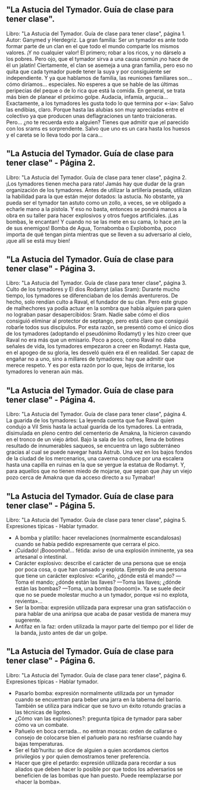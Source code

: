 ## "La Astucia del Tymador. Guía de clase para tener clase".
Libro: "La Astucia del Tymador. Guía de clase para tener clase", página 1.
Autor: Ganymed y Herdegriz.
La gran familia: Ser un tymador es ante todo formar parte de un clan en el que todo el mundo comparte los mismos valores. ¡Y no cualquier valor! El primero; robar a los ricos, y no dárselo a los pobres. Pero ojo, que el tymador sirva a una causa común ¡no hace de él un jalatín! Ciertamente, el clan se asemeja a una gran familia, pero eso no quita que cada tymador puede tener la suya y por consiguiente ser independiente.
Y ya que hablamos de familia, las reuniones familiares son... cómo diríamos... especiales. No esperes a que se hable de las últimas peripecias del peque o de lo rica que está la comida. En general, se trata más bien de planear el próximo golpe.
Audacia, infamia, argucia... Exactamente, a los tymadores les gusta todo lo que termina por «-ia»: Salvo las endibias, claro. Porque hasta las alubias son muy apreciadas entre el colectivo ya que producen unas deflagraciones un tanto traicioneras. Pero... ¿no te recuerda esto a alguien? Tienes que admitir que ¡el parecido con los srams es sorprendente. Salvo que uno es un cara hasta los huesos y el careta se lo lleva todo por la cara...

## "La Astucia del Tymador. Guía de clase para tener clase" - Página 2.
Libro: "La Astucia del Tymador. Guía de clase para tener clase", página 2.
¡Los tymadores tienen mecha para rato! Jamás hay que dudar de la gran organización de los tymadores. Antes de utilizar la artillería pesada, utilizan la habilidad para la que están mejor dotados: la astucia. No obstante, ya pueda ser el tymador tan astuto como un zollo, a veces, se ve obligado a echarle mano a la pistola. Y eso no basta, entonces se pondrá manos a la obra en su taller para hacer explosivos y otros fuegos artificiales. ¡Las bombas, le encantan! Y cuando no se las mete en su cama, lo hace ¡en la de sus enemigos! Bomba de Agua, Tornabomba o Explobomba, poco importa de qué tengan pinta mientras que se lleven a su adversario al cielo, ¡que allí se está muy bien!

## "La Astucia del Tymador. Guía de clase para tener clase" - Página 3.
Libro: "La Astucia del Tymador. Guía de clase para tener clase", página 3.
Culto de los tymadores y El dios Rodamyt (alias Sram): Durante mucho tiempo, los tymadores se diferenciaban de los demás aventureros. De hecho, solo rendían culto a Raval, el fundador de su clan. Pero este grupo de malhechores ya podía actuar en la sombra que había alguien para quien no lograban pasar desapercibidos: Sram. Nadie sabe cómo el dios consiguió eliminar al protector de septango, pero está claro que consiguió robarle todos sus discípulos. Por esta razón, se presentó como el único dios de los tymadores (adoptando el pseudónimo Rodamyt) y les hizo creer que Raval no era más que un emisario. Poco a poco, como Raval no daba señales de vida, los tymadores empezaron a creer en Rodamyt. Hasta que, en el apogeo de su gloria, les desveló quién era él en realidad. Ser capaz de engañar no a uno, sino a millares de tymadores: hay que admitir que merece respeto. Y es por esta razón por lo que, lejos de irritarse, los tymadores lo veneran aún más.

## "La Astucia del Tymador. Guía de clase para tener clase" - Página 4.
Libro: "La Astucia del Tymador. Guía de clase para tener clase", página 4.
La guarida de los tymadores: La leyenda cuenta que fue Raval quien condujo a Vil Smis hasta la actual guarida de los tymadores. La entrada, disimulada en pleno centro del cementerio de Amakna, la hicieron cavando en el tronco de un viejo árbol. Bajo la sala de los cofres, llena de botines resultado de innumerables saqueos, se encuentra un lago subterráneo gracias al cual se puede navegar hasta Astrub. Una vez en los bajos fondos de la ciudad de los mercenarios, una caverna conduce por una escalera hasta una capilla en ruinas en la que se yergue la estatua de Rodamyt. Y, para aquellos que no tienen miedo de mojarse, que sepan que ¡hay un viejo pozo cerca de Amakna que da acceso directo a su Tymabar!

## "La Astucia del Tymador. Guía de clase para tener clase" - Página 5.
Libro: "La Astucia del Tymador. Guía de clase para tener clase", página 5.
Expresiones típicas - Hablar tymador.
- A bomba y platillo: hacer revelaciones (normalmente escandalosas) cuando se había pedido expresamente que cerrara el pico.
- ¡Cuidado! ¡Boooomba!... fétida: aviso de una explosión inminente, ya sea artesanal o intestinal.
- Carácter explosivo: describe el carácter de una persona que se enoja por poca cosa, o que han cansado y explota. Ejemplo de una persona que tiene un carácter explosivo:  «Cariño, ¿dónde está el mando? —Toma el mando; ¿dónde están las llaves? —Toma las llaves; ¿dónde están las bombas? —Toma, una bomba (boooom)». Ya se suele decir que no se puede molestar mucho a un tymador, porque «si no explota, revienta»...
- Ser la bomba: expresión utilizada para expresar una gran satisfacción o para hablar de una aniripsa que acaba de pasar vestida de manera muy sugerente.
- Antifaz en la faz:  orden utilizada la mayor parte del tiempo por el líder de la banda, justo antes de dar un golpe.

## "La Astucia del Tymador. Guía de clase para tener clase" - Página 6.
Libro: "La Astucia del Tymador. Guía de clase para tener clase", página 6.
Expresiones típicas - Hablar tymador.
- Pasarlo bomba: expresión normalmente utilizada por un tymador cuando se encuentran para beber una jarra en la taberna del barrio. También se utiliza para indicar que se tuvo un éxito rotundo gracias a las técnicas de ligoteo.
- ¿Cómo van las explosiones?: pregunta típica de tymador para saber cómo va un combate.
- Pañuelo en boca cerrada... no entran moscas: orden de callarse o consejo de colocarse bien el pañuelo para no resfriarse cuando hay bajas temperaturas.
- Ser el fab'huritu: se dice de alguien a quien acordamos ciertos privilegios y por quien demostramos tener preferencia.
- Hacer que gire el petardo: expresión utilizada para recordar a sus aliados que deben hacer lo posible por que todos los adversarios se beneficien de las bombas que han puesto. Puede reemplazarse por «hacer la bomba».
